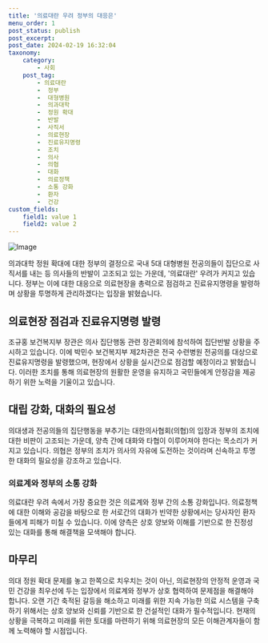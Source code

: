 ```yaml
---
title: '의료대란 우려 정부의 대응은'
menu_order: 1
post_status: publish
post_excerpt: 
post_date: 2024-02-19 16:32:04
taxonomy:
    category:
        - 사회
    post_tag:
        - 의료대란
        -  정부
        -  대형병원
        -  의과대학
        -  정원 확대
        -  반발
        -  사직서
        -  의료현장
        -  진료유지명령
        -  조치
        -  의사
        -  의협
        -  대화
        -  의료정책
        -  소통 강화
        -  환자
        -  건강
custom_fields:
    field1: value 1
    field2: value 2
---
```


![Image](https://imgnews.pstatic.net/image/082/2024/02/19/0001256189_001_20240219113205053.jpg?type=w647)

의과대학 정원 확대에 대한 정부의 결정으로 국내 5대 대형병원 전공의들이 집단으로 사직서를 내는 등 의사들의 반발이 고조되고 있는 가운데, '의료대란' 우려가 커지고 있습니다. 정부는 이에 대한 대응으로 의료현장을 총력으로 점검하고 진료유지명령을 발령하며 상황을 투명하게 관리하겠다는 입장을 밝혔습니다.
## 의료현장 점검과 진료유지명령 발령
조규홍 보건복지부 장관은 의사 집단행동 관련 장관회의에 참석하여 집단반발 상황을 주시하고 있습니다. 이에 박민수 보건복지부 제2차관은 전국 수련병원 전공의를 대상으로 진료유지명령을 발령했으며, 현장에서 상황을 실시간으로 점검할 예정이라고 밝혔습니다. 이러한 조치를 통해 의료현장의 원활한 운영을 유지하고 국민들에게 안정감을 제공하기 위한 노력을 기울이고 있습니다.
## 대립 강화, 대화의 필요성
의대생과 전공의들의 집단행동을 부추기는 대한의사협회(의협)의 입장과 정부의 조치에 대한 비판이 고조되는 가운데, 양측 간에 대화와 타협이 이루어져야 한다는 목소리가 커지고 있습니다. 의협은 정부의 조치가 의사의 자유에 도전하는 것이라며 신속하고 투명한 대화의 필요성을 강조하고 있습니다.
### 의료계와 정부의 소통 강화
의료대란 우려 속에서 가장 중요한 것은 의료계와 정부 간의 소통 강화입니다. 의료정책에 대한 이해와 공감을 바탕으로 한 서로간의 대화가 빈약한 상황에서는 당사자인 환자들에게 피해가 미칠 수 있습니다. 이에 양측은 상호 양보와 이해를 기반으로 한 진정성 있는 대화를 통해 해결책을 모색해야 합니다.
## 마무리
의대 정원 확대 문제를 놓고 한쪽으로 치우치는 것이 아닌, 의료현장의 안정적 운영과 국민 건강을 최우선에 두는 입장에서 의료계와 정부가 상호 협력하여 문제점을 해결해야 합니다. 오랜 기간 축적된 갈등을 해소하고 미래를 위한 지속 가능한 의료 시스템을 구축하기 위해서는 상호 양보와 신뢰를 기반으로 한 건설적인 대화가 필수적입니다. 현재의 상황을 극복하고 미래를 위한 토대를 마련하기 위해 의료현장의 모든 이해관계자들이 함께 노력해야 할 시점입니다.
